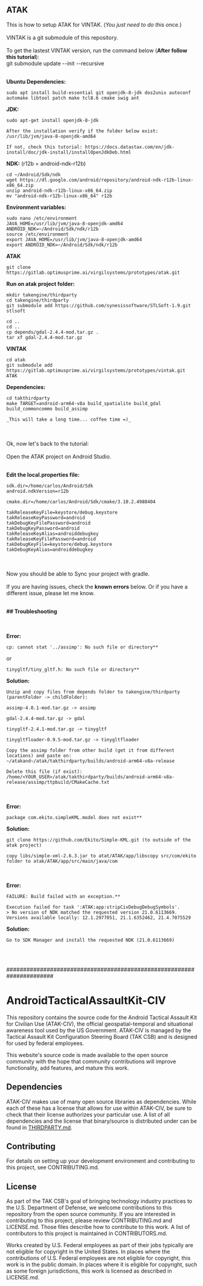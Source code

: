 ## ATAK
This is how to setup ATAK for VINTAK. (_You just need to do this once._)
<br />
<br />VINTAK is a git submodule of this repository.
<br />
<br />To get the lastest VINTAK version, run the command below (**After follow this tutorial**):
<br />git submodule update --init --recursive
<br /><br />


**Ubuntu Dependencies:**
```
sudo apt install build-essential git openjdk-8-jdk dos2unix autoconf automake libtool patch make tcl8.6 cmake swig ant
```


**JDK:**
```
sudo apt-get install openjdk-8-jdk

After the installation verify if the folder below exist:
/usr/lib/jvm/java-8-openjdk-amd64

If not, check this tutorial: https://docs.datastax.com/en/jdk-install/doc/jdk-install/installOpenJdkDeb.html
```


**NDK:** (r12b = android-ndk-r12b)
```
cd ~/Android/Sdk/ndk
wget https://dl.google.com/android/repository/android-ndk-r12b-linux-x86_64.zip
unzip android-ndk-r12b-linux-x86_64.zip
mv "android-ndk-r12b-linux-x86_64" r12b
```


**Environment variables:**
```
sudo nano /etc/environment
JAVA_HOME=/usr/lib/jvm/java-8-openjdk-amd64
ANDROID_NDK=~/Android/Sdk/ndk/r12b
source /etc/environment
export JAVA_HOME=/usr/lib/jvm/java-8-openjdk-amd64
export ANDROID_NDK=~/Android/Sdk/ndk/r12b
```


**ATAK**
```
git clone https://gitlab.optimusprime.ai/virgilsystems/prototypes/atak.git
```


**Run on atak project folder:**
```
mkdir takengine/thirdparty
cd takengine/thirdparty
git submodule add https://github.com/synesissoftware/STLSoft-1.9.git stlsoft

cd ..
cd ..
cp depends/gdal-2.4.4-mod.tar.gz .
tar xf gdal-2.4.4-mod.tar.gz
```


**VINTAK**
```
cd atak
git submodule add https://gitlab.optimusprime.ai/virgilsystems/prototypes/vintak.git ATAK
```


**Dependencies:**
```
cd takthirdparty
make TARGET=android-arm64-v8a build_spatialite build_gdal build_commoncommo build_assimp

_This will take a long time... coffee time =)_
```

<br /><br />
Ok, now let's back to the tutorial:
<br /><br />
Open the ATAK project on Android Studio.
<br /><br />

**Edit the local.properties file:**
```
sdk.dir=/home/carlos/Android/Sdk
android.ndkVersion=r12b

cmake.dir=/home/carlos/Android/Sdk/cmake/3.10.2.4988404

takReleaseKeyFile=keystore/debug.keystore
takReleaseKeyPassword=android
takDebugKeyFilePassword=android
takDebugKeyPassword=android
takReleaseKeyAlias=androiddebugkey
takReleaseKeyFilePassword=android
takDebugKeyFile=keystore/debug.keystore
takDebugKeyAlias=androiddebugkey
```

<br /><br />
Now you should be able to Sync your project with gradle.
<br /><br />
If you are having issues, check the **known errors** below. Or if you have a different issue, please let me know.
<br /><br />

**## Troubleshooting**

<br /><br />
**Error:**
```
cp: cannot stat '../assimp': No such file or directory**
```
or
```
tinygltf/tiny_gltf.h: No such file or directory**
```
**Solution:**
```
Unzip and copy files from depends folder to takengine/thirdparty (parentFolder -> childFolder):

assimp-4.0.1-mod.tar.gz -> assimp

gdal-2.4.4-mod.tar.gz -> gdal

tinygltf-2.4.1-mod.tar.gz -> tinygltf

tinygltfloader-0.9.5-mod.tar.gz -> tinygltfloader

Copy the assimp folder from other build (get it from different locations) and paste on:
~/atakand~/atak/takthirdparty/builds/android-arm64-v8a-release

Delete this file (if exist):
/home/<YOUR_USER>/atak/takthirdparty/builds/android-arm64-v8a-release/assimp/ttpbuild/CMakeCache.txt
```

<br /><br />
**Error:**
```
package com.ekito.simpleKML.model does not exist**
```
**Solution:**
```
git clone https://github.com/Ekito/Simple-KML.git (to outside of the atak project)

copy libs/simple-xml-2.6.3.jar to atat/ATAK/app/libscopy src/com/ekito folder to atak/ATAK/app/src/main/java/com
```

<br /><br />
**Error:**
```
FAILURE: Build failed with an exception.**

Execution failed for task ':ATAK:app:stripCivDebugDebugSymbols'.
> No version of NDK matched the requested version 21.0.6113669. Versions available locally: 12.1.2977051, 21.1.6352462, 21.4.7075529
```
**Solution:**
```
Go to SDK Manager and install the requested NDK (21.0.6113669)
```
<br /><br />

######################################################################

# AndroidTacticalAssaultKit-CIV

This repository contains the source code for the Android Tactical Assault Kit for Civilian Use (ATAK-CIV), the official geospatial-temporal and situational awareness tool used by the US Government. ATAK-CIV is managed by the Tactical Assault Kit Configuration Steering Board (TAK CSB) and is designed for used by federal employees. 

This website's source code is made available to the open source community with the hope that community contributions will improve functionality, add features, and mature this work.

## Dependencies
ATAK-CIV makes use of many open source libraries as dependencies. While each of these has a license that allows for use within ATAK-CIV, be sure to check that their license authorizes your particular use. A list of all dependencies and the license that binary/source is distributed under can be found in [THIRDPARTY.md](THIRDPARTY.md).

## Contributing
For details on setting up your development environment and contributing to this project, see CONTRIBUTING.md.

## License
As part of the TAK CSB's goal of bringing technology industry practices to the U.S. Department of Defense, we welcome contributions to this repository from the open source community. If you are interested in contributing to this project, please review CONTRIBUTING.md and LICENSE.md. Those files describe how to contribute to this work. A list of contributors to this project is maintained in CONTRIBUTORS.md.

Works created by U.S. Federal employees as part of their jobs typically are not eligible for copyright in the United States. In places where the contributions of U.S. Federal employees are not eligible for copyright, this work is in the public domain. In places where it is eligible for copyright, such as some foreign jurisdictions, this work is licensed as described in LICENSE.md.



